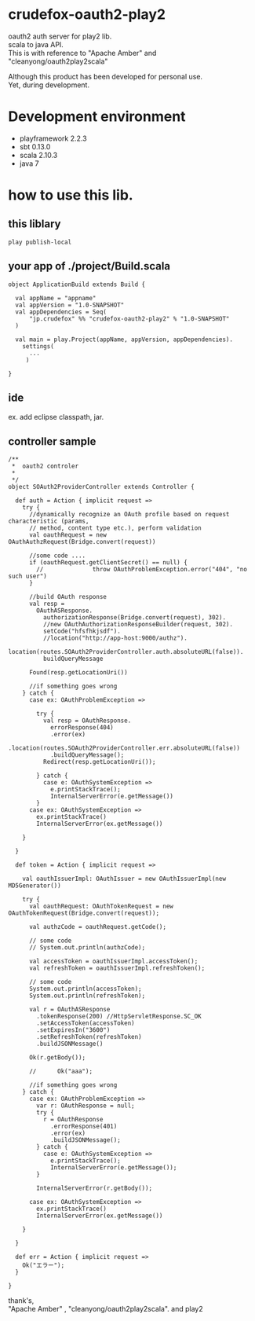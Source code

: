 crudefox-oauth2-play2
=====================

oauth2 auth server for play2 lib.  
scala to java API.  
This is with reference to "Apache Amber" and "cleanyong/oauth2play2scala"  

Although this product has been developed for personal use.  
Yet, during development.  

# Development environment
* playframework 2.2.3  
* sbt 0.13.0  
* scala 2.10.3  
* java 7  

# how to use this lib.
## this liblary
```
play publish-local
```


## your app of ./project/Build.scala
```
object ApplicationBuild extends Build {

  val appName = "appname"
  val appVersion = "1.0-SNAPSHOT"
  val appDependencies = Seq(
      "jp.crudefox" %% "crudefox-oauth2-play2" % "1.0-SNAPSHOT"
  )

  val main = play.Project(appName, appVersion, appDependencies).
    settings(
      ...
     )

}
```
## ide
ex. add eclipse classpath, jar.

## 

## controller sample

```
/**
 *  oauth2 controler
 *
 */
object SOAuth2ProviderController extends Controller {

  def auth = Action { implicit request =>
    try {
      //dynamically recognize an OAuth profile based on request characteristic (params,
      // method, content type etc.), perform validation
      val oauthRequest = new OAuthAuthzRequest(Bridge.convert(request))

      //some code ....
      if (oauthRequest.getClientSecret() == null) {
        //              throw OAuthProblemException.error("404", "no such user")
      }

      //build OAuth response
      val resp =
        OAuthASResponse.
          authorizationResponse(Bridge.convert(request), 302).
          //new OAuthAuthorizationResponseBuilder(request, 302).
          setCode("hfsfhkjsdf").
          //location("http://app-host:9000/authz").
          location(routes.SOAuth2ProviderController.auth.absoluteURL(false)).
          buildQueryMessage

      Found(resp.getLocationUri())

      //if something goes wrong
    } catch {
      case ex: OAuthProblemException =>

        try {
          val resp = OAuthResponse.
            errorResponse(404)
            .error(ex)
            .location(routes.SOAuth2ProviderController.err.absoluteURL(false))
            .buildQueryMessage();
          Redirect(resp.getLocationUri());

        } catch {
          case e: OAuthSystemException =>
            e.printStackTrace();
            InternalServerError(e.getMessage())
        }
      case ex: OAuthSystemException =>
        ex.printStackTrace()
        InternalServerError(ex.getMessage())

    }

  }

  def token = Action { implicit request =>

    val oauthIssuerImpl: OAuthIssuer = new OAuthIssuerImpl(new MD5Generator())

    try {
      val oauthRequest: OAuthTokenRequest = new OAuthTokenRequest(Bridge.convert(request));

      val authzCode = oauthRequest.getCode();

      // some code
      // System.out.println(authzCode);

      val accessToken = oauthIssuerImpl.accessToken();
      val refreshToken = oauthIssuerImpl.refreshToken();

      // some code
      System.out.println(accessToken);
      System.out.println(refreshToken);

      val r = OAuthASResponse
        .tokenResponse(200) //HttpServletResponse.SC_OK
        .setAccessToken(accessToken)
        .setExpiresIn("3600")
        .setRefreshToken(refreshToken)
        .buildJSONMessage()

      Ok(r.getBody());

      //      Ok("aaa");

      //if something goes wrong
    } catch {
      case ex: OAuthProblemException =>
        var r: OAuthResponse = null;
        try {
          r = OAuthResponse
            .errorResponse(401)
            .error(ex)
            .buildJSONMessage();
        } catch {
          case e: OAuthSystemException =>
            e.printStackTrace();
            InternalServerError(e.getMessage());
        }

        InternalServerError(r.getBody());

      case ex: OAuthSystemException =>
        ex.printStackTrace()
        InternalServerError(ex.getMessage())

    }

  }

  def err = Action { implicit request =>
    Ok("エラー");
  }

}
```

thank's,  
"Apache Amber" , "cleanyong/oauth2play2scala". and play2
